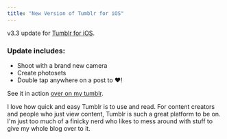 ```yaml
---
title: "New Version of Tumblr for iOS"
---
```

<p>v3.3 update for <a href="http://target.georiot.com/Proxy.ashx?tsid=528&GR_URL=https%253A%252F%252Fitunes.apple.com%252Fus%252Fapp%252Ftumblr%252Fid305343404%253Fmt%253D8%2526uo%253D4%2526partnerId%253D30" target="itunes_store">Tumblr for iOS</a>.</p>
<h3>Update includes:</h3>
<ul>
<li>Shoot with a brand new camera</li>
<li>Create photosets</li>
<li>Double tap anywhere on a post to ♥!</li>
</ul>
<p>See it in action <a href="http://tumblr.chrisenns.com/post/45126710040/new-photosets-in-tumblr-for-ios">over on my tumblr</a>.</p>
<p>I love how quick and easy Tumblr is to use and read. For content creators and people who just view content, Tumblr is such a great platform to be on. I'm just too much of a finicky nerd who likes to mess around with stuff to give my whole blog over to it.</p>
<p><a href="http://target.georiot.com/Proxy.ashx?tsid=528&GR_URL=https%253A%252F%252Fitunes.apple.com%252Fus%252Fapp%252Ftumblr%252Fid305343404%253Fmt%253D8%2526uo%253D4%2526partnerId%253D30" target="itunes_store"style="display:inline-block;overflow:hidden;background:url(http://linkmaker.itunes.apple.com/htmlResources/assets/images/web/linkmaker/badge_appstore-lrg.png) no-repeat;width:135px;height:40px;@media only screen{background-image:url(http://linkmaker.itunes.apple.com/htmlResources/assets/images/web/linkmaker/badge_appstore-lrg.svg);}"></a></p>
